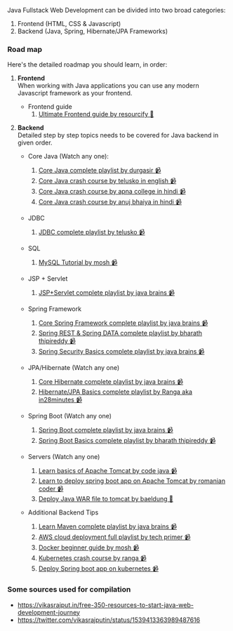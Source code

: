 Java Fullstack Web Development can be divided into two broad categories:

1. Frontend (HTML, CSS & Javascript)
2. Backend (Java, Spring, Hibernate/JPA Frameworks)

### Road map
Here's the detailed roadmap you should learn, in order:  

1. __Frontend__  
   When working with Java applications you can use any modern Javascript framework as your frontend.
   - Frontend guide
     1. [Ultimate Frontend guide by resourcify 📃](https://resourcify.me/#/guides/web-frontend-ultimate?id=the-ultimate-guide-to-being-a-frontend-developer)
   
2. __Backend__  
   Detailed step by step topics needs to be covered for Java backend in given order.
   - Core Java (Watch any one):
     1. [Core Java complete playlist by durgasir 📹](https://www.youtube.com/watch?v=Dxpdo9BUGss&list=PLYPjPMiw3_YsVockWfuuhoP86YPDUXp4f)
     2. [Core Java crash course by telusko in english 📹](https://www.youtube.com/watch?v=8cm1x4bC610)
     3. [Core Java crash course by apna college in hindi 📹](https://www.youtube.com/watch?v=UmnCZ7-9yDY)
     4. [Core Java crash course by anuj bhaiya in hindi 📹](https://www.youtube.com/watch?v=aQatrXw0njs)
   
   - JDBC
     1. [JDBC complete playlist by telusko 📹](https://www.youtube.com/playlist?list=PLsyeobzWxl7rU7Jz3zDRpqB-EODzBbHOI)
   - SQL
     1. [MySQL Tutorial by mosh 📹](https://www.youtube.com/watch?v=7S_tz1z_5bA)
   - JSP + Servlet
     1. [JSP+Servlet complete playlist by java brains 📹](https://www.youtube.com/playlist?list=PLE0F6C1917A427E96)
   - Spring Framework
     1. [Core Spring Framework complete playlist by java brains 📹](https://www.youtube.com/watch?v=GB8k2-Egfv0&list=PLC97BDEFDCDD169D7)
     2. [Spring REST & Spring DATA complete playlist by bharath thipireddy 📹](https://www.youtube.com/watch?v=GwYUjzPrQTM&list=PLSg8jHkYTg9EZSG9x5Roe0A_ixnjCYiWN)
     3. [Spring Security Basics complete playlist by java brains 📹](https://www.youtube.com/watch?v=sm-8qfMWEV8&list=PLqq-6Pq4lTTYTEooakHchTGglSvkZAjnE)
   - JPA/Hibernate (Watch any one)
     1. [Core Hibernate complete playlist by java brains 📹](https://www.youtube.com/watch?v=Yv2xctJxE-w&list=PL4AFF701184976B25)
     2. [Hibernate/JPA Basics complete playlist by Ranga aka in28minutes 📹](https://www.youtube.com/watch?v=MaI0_XdpdP8)
   - Spring Boot (Watch any one)
     1. [Spring Boot complete playlist by java brains 📹](https://www.youtube.com/watch?v=msXL2oDexqw&list=PLqq-6Pq4lTTbx8p2oCgcAQGQyqN8XeA1x)
     2. [Spring Boot Basics complete playlist by bharath thipireddy 📹](https://www.youtube.com/watch?v=1GXNt3MR1AU&list=PLSg8jHkYTg9Eo994VmdSKDJs9ZhG5Wc57)
   - Servers (Watch any one)
     1. [Learn basics of Apache Tomcat by code java 📹](https://www.youtube.com/watch?v=u_InEBgRVcc)
     2. [Learn to deploy spring boot app on Apache Tomcat by romanian coder 📹](https://www.youtube.com/watch?v=05EKZ9Xmfws)
     3. [Deploy Java WAR file to tomcat by baeldung 📃](https://www.baeldung.com/tomcat-deploy-war)
   - Additional Backend Tips
     1. [Learn Maven complete playlist by java brains 📹](https://www.youtube.com/playlist?list=PL92E89440B7BFD0F6)
     2. [AWS cloud deployment full playlist by tech primer 📹](https://www.youtube.com/watch?v=7xvf38lClY8&list=PLVz2XdJiJQxxurKT1Dqz6rmiMuZNdClqv)
     3. [Docker beginner guide by mosh 📹](https://www.youtube.com/watch?v=pTFZFxd4hOI)
     4. [Kubernetes crash course by ranga 📹](https://www.youtube.com/watch?v=rTNR7vDQDD8)
     5. [Deploy Spring boot app on kubernetes 📹](https://www.youtube.com/watch?v=EZolJ4lNiYc)

### Some sources used for compilation

- https://vikasrajput.in/free-350-resources-to-start-java-web-development-journey
- https://twitter.com/vikasrajputin/status/1539413363989487616
